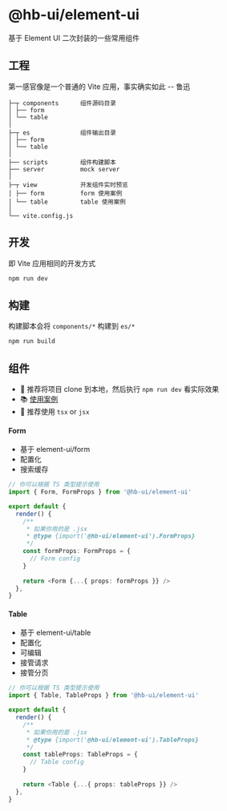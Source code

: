 # @hb-ui/element-ui

基于 Element UI 二次封装的一些常用组件

## 工程

第一感官像是一个普通的 Vite 应用，事实确实如此 -- 鲁迅

```tree
├─┬ components      组件源码目录
│ ├── form
│ └── table
│
├─┬ es              组件输出目录
│ ├── form
│ └── table
│
├── scripts         组件构建脚本
├── server          mock server
│
├─┬ view            开发组件实时预览
│ ├── form          form 使用案例
│ └── table         table 使用案例
│
└── vite.config.js
```

## 开发

即 Vite 应用相同的开发方式

```sh
npm run dev
```

## 构建

构建脚本会将 `components/*` 构建到 `es/*`

```sh
npm run build
```

## 组件

- 🤖 推荐将项目 clone 到本地，然后执行 `npm run dev` 看实际效果
- 📚 [使用案例](https://github.com/hello-fe/hb-ui/tree/main/packages/element-ui/view)
- 🚨 推荐使用 `tsx` or `jsx`

#### Form

- 基于 element-ui/form
- 配置化
- 搜索缓存

```ts
// 你可以根据 TS 类型提示使用
import { Form, FormProps } from '@hb-ui/element-ui'

export default {
  render() {
    /**
     * 如果你用的是 .jsx
     * @type {import('@hb-ui/element-ui').FormProps}
     */
    const formProps: FormProps = {
      // Form config
    }
  
    return <Form {...{ props: formProps }} />
  },
}
```

#### Table

- 基于 element-ui/table
- 配置化
- 可编辑
- 接管请求
- 接管分页

```ts
// 你可以根据 TS 类型提示使用
import { Table, TableProps } from '@hb-ui/element-ui'

export default {
  render() {
    /**
     * 如果你用的是 .jsx
     * @type {import('@hb-ui/element-ui').TableProps}
     */
    const tableProps: TableProps = {
      // Table config
    }
  
    return <Table {...{ props: tableProps }} />
  },
}
```
